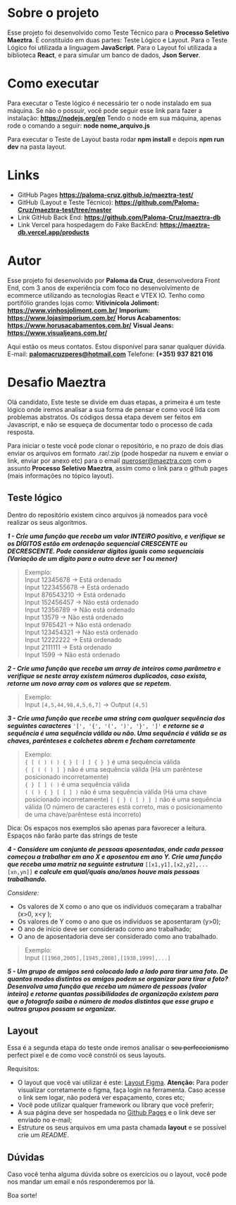 # Sobre o projeto
Esse projeto foi desenvolvido como Teste Técnico para o **Processo Seletivo Maeztra**.
É constituido em duas partes: Teste Lógico e Layout.
Para o Teste Lógico foi utilizada a linguagem **JavaScript**.
Para o Layout foi utilizada a biblioteca **React**, e para simular um banco de dados, **Json Server**.

# Como executar
Para executar o Teste lógico é necessário ter o node instalado em sua máquina. Se não o possuir, você pode seguir esse link para fazer a instalação: **https://nodejs.org/en** 
Tendo o node em sua máquina, apenas rode o comando a seguir:
**node nome_arquivo.js**

Para executar o Teste de Layout basta rodar **npm install** e depois **npm run dev** na pasta layout.

# Links
- GitHub Pages **https://paloma-cruz.github.io/maeztra-test/**
- GitHub (Layout e Teste Técnico): **https://github.com/Paloma-Cruz/maeztra-test/tree/master**  
- Link GitHub Back End: **https://github.com/Paloma-Cruz/maeztra-db**
- Link Vercel para hospedagem do Fake BackEnd: **https://maeztra-db.vercel.app/products**

# Autor
Esse projeto foi desenvolvido por **Paloma da Cruz**, desenvolvedora Front End, com 3 anos de experiência com foco no desenvolvimento de ecommerce utilizando as tecnologias React e VTEX IO. Tenho como portifólio grandes lojas como:
**Vitivinícola Jolimont: https://www.vinhosjolimont.com.br/**
**Imporium: https://www.lojasimporium.com.br/**
**Horus Acabamentos: https://www.horusacabamentos.com.br/**
**Visual Jeans: https://www.visualjeans.com.br/**

Aqui estão os meus contatos. Estou disponível para sanar qualquer dúvida.
E-mail: **palomacruzperes@hotmail.com**
Telefone: **(+351) 937 821 016**

# Desafio Maeztra
Olá candidato,
Este teste se divide em duas etapas, a primeira é um teste lógico onde iremos analisar a sua forma de pensar e como você lida com problemas abstratos. Os códigos dessa etapa devem ser feitos em Javascript, e não se esqueça de documentar todo o processo de cada resposta.

Para iniciar o teste você pode clonar o repositório, e no prazo de dois dias enviar os arquivos em formato .rar/.zip (pode hospedar na nuvem e enviar o link, enviar por anexo etc) para o email queroser@maeztra.com com o assunto **Processo Seletivo Maeztra**, assim como o link para o github pages (mais informações no tópico layout).

## Teste lógico
Dentro do repositório existem cinco arquivos já nomeados para você realizar os seus algoritmos.

***1 - Crie uma função que receba um valor INTEIRO positivo, e verifique se os DÍGITOS estão em ordenação sequencial CRESCENTE ou DECRESCENTE. Pode considerar dígitos iguais como sequenciais (Variação de um dígito para o outro deve ser 1 ou menor)***

> Exemplo:<br/>
> Input 12345678 -> Está ordenado <br/>
> Input 1223455678 -> Está ordenado <br/>
> Input 876543210 -> Está ordenado <br/>
> Input 152456457 -> Não está ordenado <br/>
> Input 12356789 -> Não está ordenado <br/>
> Input 13579 -> Não está ordenado <br/>
> Input 9765421 -> Não está ordenado <br/>
> Input 123454321 -> Não está ordenado <br/>
> Input 12222222 -> Está ordenado <br/>
> Input 2111111 -> Está ordenado <br/>
> Input 1599 -> Não está ordenado



***2 - Crie uma função que receba um array de inteiros como parâmetro e verifique se neste array existem números duplicados, caso exista, retorne um novo array com os valores que se repetem.***

> Exemplo:<br/>
> Input `[4,5,44,98,4,5,6,7]` &rarr; Output `[4,5]`

***3 - Crie uma função que recebe uma string com qualquer sequência dos seguintes caracteres*** `'[', '{', '(', ')', '}', ']'` ***e retorne se a sequência é uma sequência válida ou não. Uma sequência é válida se as chaves, parênteses e colchetes abrem e fecham corretamente***
> Exemplo:<br/>
> `{ [ ( ) ( ) { } [ ] ] { } }` é uma sequência válida<br/>
> `{ [ ( ( ) ] }` não é uma sequência válida (Há um parêntese posicionado incorretamente)<br/>
> `{ } [ ] ( )` é uma sequência válida<br/>
> `( ( ) { } [ [ ] )` não é uma sequência válida (Há uma chave posicionado incorretamente)
> `[ { } ( [ ) ] ]` não é uma sequência válida (O número de caracteres está correto, mas o posicionamento de uma chave/parêntese está incorreto)

Dica: Os espaços nos exemplos são apenas para favorecer a leitura.<br/>
Espaços não farão parte das strings de teste

***4 - Considere um conjunto de pessoas aposentadas, onde cada pessoa começou a trabalhar em ano X e aposentou em ano Y. Crie uma função que receba uma matriz na seguinte estrutura*** `[[x1,y1],[x2,y2],...[xn,yn]]` ***e calcule em qual/quais ano/anos houve mais pessoas trabalhando.***

*Considere:*
- Os valores de X como o ano que os indívíduos começaram a trabalhar (x>0, x<y );
- Os valores de Y como o ano que os indívíduos se aposentaram (y>0);
- O ano de início deve ser considerado como ano trabalhado;
- O ano de aposentadoria deve ser considerado como ano trabalhado.

> Exemplo:<br/>
> Input `[[1960,2005],[1945,2008],[1938,1999],...]`

***5 - Um grupo de amigos será colocado lado a lado para tirar uma foto. De quantos modos distintos os amigos podem se organizar para tirar a foto? Desenvolva uma função que receba um número de pessoas (valor inteiro) e retorne quantas possibilidades de organização existem para que o fotografo saiba o número de modos distintos que esse grupo e outros grupos possam se organizar.***

## Layout
Essa é a segunda etapa do teste onde iremos analisar o ~~seu perfeccionismo~~ perfect pixel e de como você constrói os seus layouts.

Requisitos:
- O layout que você vai utilizar é este: [Layout Figma](https://www.figma.com/file/3RqPfS5PW9whbQNCTTaoqA/%5B2020-09%5D-MZ---Layout-Teste-de-vagas-para-time-de-Devs). **Atenção:** Para poder visualizar corretamente o figma, faça login na ferramenta. Caso acesse o link sem logar, não poderá ver espaçamento, cores etc;
- Você pode utilizar qualquer framework ou library que você preferir;
- A sua página deve ser hospedada no [Github Pages](https://pages.github.com/) e o link deve ser enviado no e-mail;
- Estruture os seus arquivos em uma pasta chamada **layout** e se possível crie um *README*.

## Dúvidas
Caso você tenha alguma dúvida sobre os exercícios ou o layout, você pode nos mandar um email e nós responderemos por lá.

Boa sorte!
